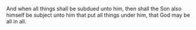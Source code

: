 And when all things shall be subdued unto him, then shall the Son also himself be subject unto him that put all things under him, that God may be all in all.
